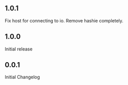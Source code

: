 1.0.1
----
Fix host for connecting to io.
Remove hashie completely.

1.0.0
----
Initial release

0.0.1
----
Initial Changelog
